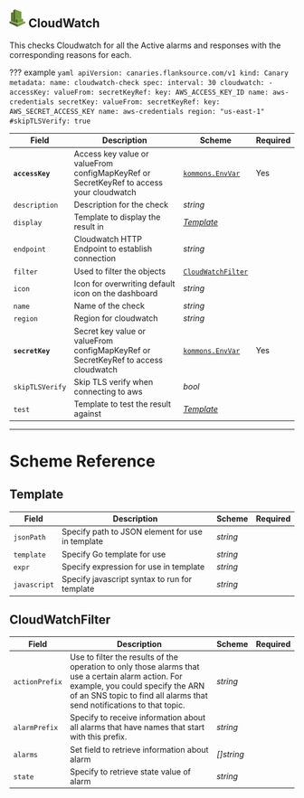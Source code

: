 ## <img src='https://raw.githubusercontent.com/flanksource/flanksource-ui/main/src/icons/cloudwatch.svg' style='height: 32px'/> CloudWatch

This checks Cloudwatch for all the Active alarms and responses with the corresponding reasons for each. 

??? example
     ```yaml
     apiVersion: canaries.flanksource.com/v1
     kind: Canary
     metadata:
       name: cloudwatch-check
     spec:
       interval: 30
       cloudwatch:
         - accessKey:
             valueFrom:
               secretKeyRef:
                 key: AWS_ACCESS_KEY_ID
                 name: aws-credentials
           secretKey:
             valueFrom:
               secretKeyRef:
                 key: AWS_SECRET_ACCESS_KEY
                 name: aws-credentials
           region: "us-east-1"
           #skipTLSVerify: true
     ```

| Field | Description | Scheme | Required |
| ----- | ----------- | ------ | -------- |
| **`accessKey`** | Access key value or valueFrom configMapKeyRef or SecretKeyRef to access your cloudwatch | [`kommons.EnvVar`](https://pkg.go.dev/github.com/flanksource/kommons#EnvVar) | Yes |
| `description` | Description for the check | *string* |  |
| `display` | Template to display the result in | [*Template*](#template) |  |
| `endpoint` | Cloudwatch HTTP Endpoint to establish connection | *string* |  |
| `filter` | Used to filter the objects | [`CloudWatchFilter`](#cloudwatchfilter) |  |
| `icon` | Icon for overwriting default icon on the dashboard | *string* |  |
| `name` | Name of the check | *string* |  |
| `region` | Region for cloudwatch | *string* |  |
| **`secretKey`** | Secret key value or valueFrom configMapKeyRef or SecretKeyRef to access cloudwatch | [`kommons.EnvVar`](https://pkg.go.dev/github.com/flanksource/kommons#EnvVar) | Yes |
| `skipTLSVerify` | Skip TLS verify when connecting to aws | *bool* |  |
| `test` | Template to test the result against | [*Template*](#template) |  |

---
# Scheme Reference
## Template

| Field | Description | Scheme | Required |
| ----- | ----------- | ------ | -------- |
| `jsonPath` | Specify path to JSON element for use in template | *string* |  |
| `template` | Specify Go template for use | *string* |  |
| `expr` | Specify expression for use in template  | *string* |  |
| `javascript` | Specify javascript syntax to run for template | *string* |  |


## CloudWatchFilter

| Field | Description | Scheme | Required |
| ----- | ----------- | ------ | -------- |
| `actionPrefix` | Use to filter the results of the operation to only those alarms that use a certain alarm action. For example, you could specify the ARN of an SNS topic to find all alarms that send notifications to that topic. | *string* |  |
| `alarmPrefix` | Specify to receive information about all alarms that have names that start with this prefix. | *string* |  |
| `alarms` | Set field to retrieve information about alarm | *\[\]string* |  |
| `state` | Specify to retrieve state value of alarm | *string* |  |

